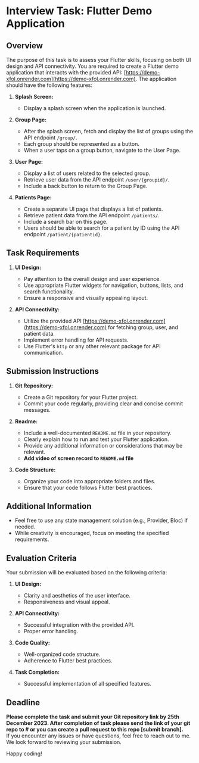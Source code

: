 # Interview Task: Flutter Demo Application

## Overview
The purpose of this task is to assess your Flutter skills, focusing on both UI design and API connectivity. You are required to create a Flutter demo application that interacts with the provided API: [https://demo-xfol.onrender.com](https://demo-xfol.onrender.com). The application should have the following features:

1. **Splash Screen:**
   - Display a splash screen when the application is launched.

2. **Group Page:**
   - After the splash screen, fetch and display the list of groups using the API endpoint `/group/`.
   - Each group should be represented as a button.
   - When a user taps on a group button, navigate to the User Page.

3. **User Page:**
   - Display a list of users related to the selected group.
   - Retrieve user data from the API endpoint `/user/{groupid}/`.
   - Include a back button to return to the Group Page.

4. **Patients Page:**
   - Create a separate UI page that displays a list of patients.
   - Retrieve patient data from the API endpoint `/patients/`.
   - Include a search bar on this page.
   - Users should be able to search for a patient by ID using the API endpoint `/patient/{patientid}`.

## Task Requirements

1. **UI Design:**
   - Pay attention to the overall design and user experience.
   - Use appropriate Flutter widgets for navigation, buttons, lists, and search functionality.
   - Ensure a responsive and visually appealing layout.

2. **API Connectivity:**
   - Utilize the provided API [https://demo-xfol.onrender.com](https://demo-xfol.onrender.com) for fetching group, user, and patient data.
   - Implement error handling for API requests.
   - Use Flutter's `http` or any other relevant package for API communication.

## Submission Instructions

1. **Git Repository:**
   - Create a Git repository for your Flutter project.
   - Commit your code regularly, providing clear and concise commit messages.

2. **Readme:**
   - Include a well-documented `README.md` file in your repository.
   - Clearly explain how to run and test your Flutter application.
   - Provide any additional information or considerations that may be relevant.
   - **Add video of screen record to `README.md` file** 

3. **Code Structure:**
   - Organize your code into appropriate folders and files.
   - Ensure that your code follows Flutter best practices.

## Additional Information

- Feel free to use any state management solution (e.g., Provider, Bloc) if needed.
- While creativity is encouraged, focus on meeting the specified requirements.

## Evaluation Criteria

Your submission will be evaluated based on the following criteria:

1. **UI Design:**
   - Clarity and aesthetics of the user interface.
   - Responsiveness and visual appeal.

2. **API Connectivity:**
   - Successful integration with the provided API.
   - Proper error handling.

3. **Code Quality:**
   - Well-organized code structure.
   - Adherence to Flutter best practices.

4. **Task Completion:**
   - Successful implementation of all specified features.

## Deadline

**Please complete the task and submit your Git repository link by 25th December 2023. After completion of task please send the link of your git repo to # or you can create a pull request to this repo [submit branch].**  
If you encounter any issues or have questions, feel free to reach out to me. We look forward to reviewing your submission.

Happy coding!
